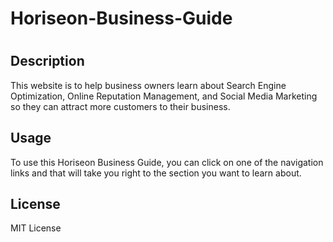 # Horiseon-Business-Guide
# <Horiseon Business Guide>

## Description

This website is to help business owners learn about Search Engine Optimization, Online Reputation Management, and Social Media Marketing so they can attract more customers to their business.


## Usage

To use this Horiseon Business Guide, you can click on one of the navigation links and that will take you right to the section you want to learn about. 


## License

MIT License